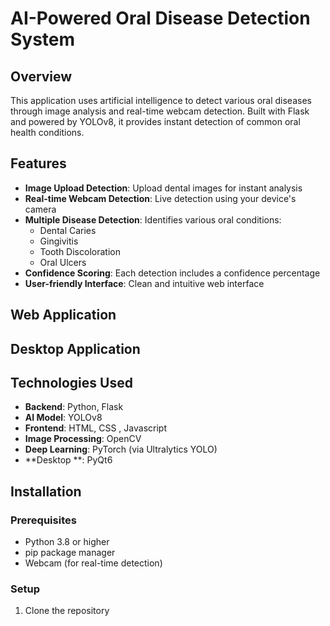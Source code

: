 # AI-Powered Oral Disease Detection System

## Overview
This  application uses artificial intelligence to detect various oral diseases through image analysis and real-time webcam detection. Built with Flask and powered by YOLOv8, it provides instant detection of common oral health conditions.

## Features
- **Image Upload Detection**: Upload dental images for instant analysis
- **Real-time Webcam Detection**: Live detection using your device's camera
- **Multiple Disease Detection**: Identifies various oral conditions:
  - Dental Caries
  - Gingivitis
  - Tooth Discoloration
  - Oral Ulcers
- **Confidence Scoring**: Each detection includes a confidence percentage
- **User-friendly Interface**: Clean and intuitive web interface

## Web Application 
## Desktop Application

## Technologies Used
- **Backend**: Python, Flask
- **AI Model**: YOLOv8
- **Frontend**: HTML, CSS , Javascript
- **Image Processing**: OpenCV
- **Deep Learning**: PyTorch (via Ultralytics YOLO)
- **Desktop **: PyQt6

## Installation

### Prerequisites
- Python 3.8 or higher
- pip package manager
- Webcam (for real-time detection)

### Setup
1. Clone the repository 
